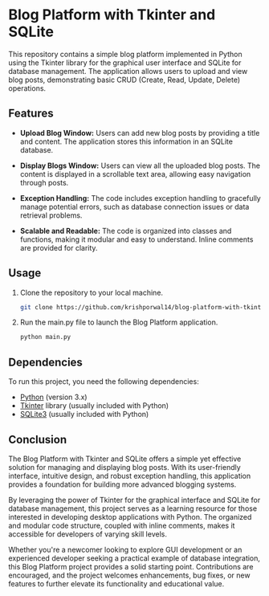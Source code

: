 # Blog Platform with Tkinter and SQLite

This repository contains a simple blog platform implemented in Python using the Tkinter library for the graphical user interface and SQLite for database management. The application allows users to upload and view blog posts, demonstrating basic CRUD (Create, Read, Update, Delete) operations.

## Features

- **Upload Blog Window:** Users can add new blog posts by providing a title and content. The application stores this information in an SQLite database.

- **Display Blogs Window:** Users can view all the uploaded blog posts. The content is displayed in a scrollable text area, allowing easy navigation through posts.

- **Exception Handling:** The code includes exception handling to gracefully manage potential errors, such as database connection issues or data retrieval problems.

- **Scalable and Readable:** The code is organized into classes and functions, making it modular and easy to understand. Inline comments are provided for clarity.

## Usage

1. Clone the repository to your local machine.
   ```bash
   git clone https://github.com/krishporwal14/blog-platform-with-tkinter-and-sqlite.git

2. Run the main.py file to launch the Blog Platform application.
   ```bash
   python main.py

## Dependencies

To run this project, you need the following dependencies:

- [Python](https://www.python.org/) (version 3.x)
- [Tkinter](https://docs.python.org/3/library/tkinter.html) library (usually included with Python)
- [SQLite3](https://docs.python.org/3/library/sqlite3.html) (usually included with Python)

## Conclusion

The Blog Platform with Tkinter and SQLite offers a simple yet effective solution for managing and displaying blog posts. With its user-friendly interface, intuitive design, and robust exception handling, this application provides a foundation for building more advanced blogging systems.

By leveraging the power of Tkinter for the graphical interface and SQLite for database management, this project serves as a learning resource for those interested in developing desktop applications with Python. The organized and modular code structure, coupled with inline comments, makes it accessible for developers of varying skill levels.

Whether you're a newcomer looking to explore GUI development or an experienced developer seeking a practical example of database integration, this Blog Platform project provides a solid starting point. Contributions are encouraged, and the project welcomes enhancements, bug fixes, or new features to further elevate its functionality and educational value.
